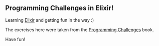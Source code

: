 ## 	Programming Challenges in Elixir!

Learning [Elixir](http://elixir-lang.org/) and getting fun in the way :)

The exercises here were taken from the [Programming Challenges](http://acm.cs.buap.mx/downloads/Programming_Challenges.pdf) book.

Have fun!

